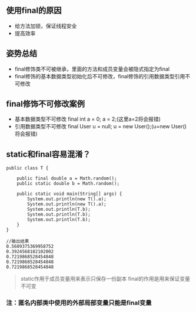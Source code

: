 ## 使用final的原因

* 给方法加锁，保证线程安全
* 提高效率

## 姿势总结

* final修饰类不可被继承，里面的方法和成员变量会被隐式指定为final
* final修饰的基本数据类型初始化后不可修改，final修饰的引用数据类型引用不可修改

## final修饰不可修改案例
  
  * 基本数据类型不可修改  final int a = 0; a = 2;(这里a=2将会报错)
  * 引用数据类型不可修改  final User u = null; u = new User();(u=new User()将会报错)
  
## static和final容易混淆？

```
public class T {

    public final double a = Math.random();
    public static double b = Math.random();

    public static void main(String[] args) {
        System.out.println(new T().a);
        System.out.println(new T().a);
        System.out.println(T.b);
        System.out.println(T.b);
        System.out.println(T.b);
    }
}

//输出结果
0.5609375369958752
0.3924568182102002
0.7219868528454848
0.7219868528454848
0.7219868528454848
```
> static作用于成员变量用来表示只保存一份副本
> final的作用是用来保证变量不可变

### 注：匿名内部类中使用的外部局部变量只能是final变量
  

